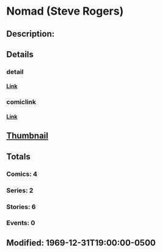 # Nomad (Steve Rogers)
## Description: 
## Details
### detail
#### [Link](http://marvel.com/characters/1616/nomad?utm_campaign=apiRef&utm_source=225578a89fc76f3d20fbffda5d17a88d)
### comiclink
#### [Link](http://marvel.com/comics/characters/1010955/nomad_steve_rogers?utm_campaign=apiRef&utm_source=225578a89fc76f3d20fbffda5d17a88d)
## [Thumbnail](http://i.annihil.us/u/prod/marvel/i/mg/b/40/image_not_available.jpg)
## Totals
### Comics: 4
### Series: 2
### Stories: 6
### Events: 0
## Modified: 1969-12-31T19:00:00-0500